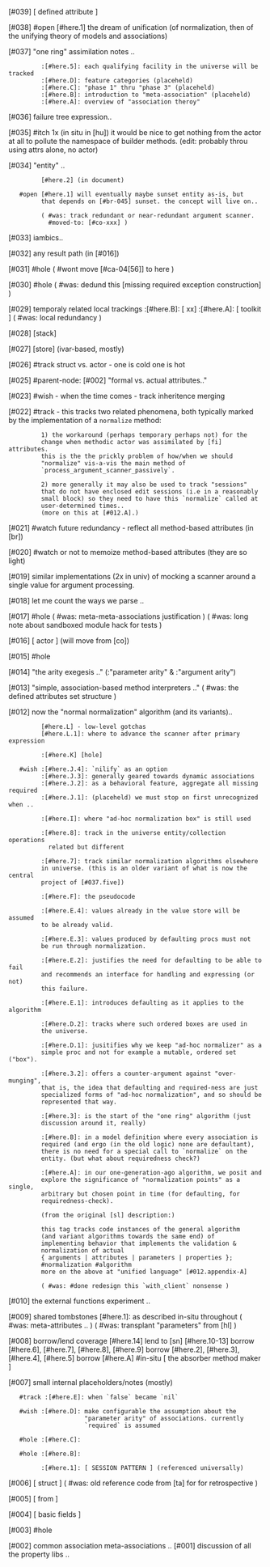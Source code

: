 [#039]       [ defined attribute ]

[#038]
       #open [#here.1] the dream of unification (of normalization, then of
             the unifying theory of models and associations)

[#037]       "one ring" assimilation notes ..

             :[#here.5]: each qualifying facility in the universe will be tracked
             :[#here.D]: feature categories (placeheld)
             :[#here.C]: "phase 1" thru "phase 3" (placeheld)
             :[#here.B]: introduction to "meta-association" (placeheld)
             :[#here.A]: overview of "association theroy"

[#036]       failure tree expression..

[#035] #itch 1x (in situ in [hu]) it would be nice to get nothing from
             the actor at all to pollute the namespace of builder
             methods. (edit: probably throu using attrs alone, no actor)


[#034]       "entity" ..

             [#here.2] (in document)

       #open [#here.1] will eventually maybe sunset entity as-is, but
             that depends on [#br-045] sunset. the concept will live on..

             ( #was: track redundant or near-redundant argument scanner.
               #moved-to: [#co-xxx] )

[#033]       iambics..

[#032]       any result path (in [#016])

[#031] #hole
             ( #wont move [#ca-04[56]] to here )

[#030] #hole
             ( #was: dedund this [missing required exception construction] )

[#029]       temporaly related local trackings
             :[#here.B]:  [ xx]
             :[#here.A]:  [ toolkit ]
             ( #was: local redundancy )

[#028]       [stack]


[#027]       [store]  (ivar-based, mostly)

[#026] #track struct vs. actor - one is cold one is hot

[#025]       #parent-node: [#002] "formal vs. actual attributes.."

[#023]       #wish - when the time comes - track inheritence merging

[#022]       #track - this tracks two related phenomena, both typically
             marked by the implementation of a `normalize` method:

             1) the workaround (perhaps temporary perhaps not) for the
             change when methodic actor was assimilated by [fi] attributes.
             this is the the prickly problem of how/when we should
             "normalize" vis-a-vis the main method of
             `process_argument_scanner_passively`.

             2) more generally it may also be used to track "sessions"
             that do not have enclosed edit sessions (i.e in a reasonably
             small block) so they need to have this `normalize` called at
             user-determined times..
             (more on this at [#012.A].)

[#021] #watch future redundancy - reflect all method-based attributes (in [br])

[#020]       #watch or not to memoize method-based attributes (they are so light)

[#019]       similar implementations (2x in univ) of mocking a scanner
             around a single value for argument processing.

[#018]       let me count the ways we parse ..

[#017] #hole
             ( #was: meta-meta-associations justification )
             ( #was: long note about sandboxed module hack for tests )

[#016]       [ actor ]  (will move from [co])

[#015] #hole

[#014]       "the arity exegesis .." (:"parameter arity" & :"argument arity")

[#013]       "simple, association-based method interpreters .."
             ( #was: the defined attributes set structure )

[#012]       now the "normal normalization" algorithm (and its variants)..

             [#here.L] - low-level gotchas
             [#here.L.1]: where to advance the scanner after primary expression

             :[#here.K] [hole]

       #wish :[#here.J.4]: `nilify` as an option
             :[#here.J.3]: generally geared towards dynamic associations
             :[#here.J.2]: as a behavioral feature, aggregate all missing required
             :[#here.J.1]: (placeheld) we must stop on first unrecognized when ..

             :[#here.I]: where "ad-hoc normalization box" is still used

             :[#here.8]: track in the universe entity/collection operations
               related but different

             :[#here.7]: track similar normalization algorithms elsewhere
             in universe. (this is an older variant of what is now the central
             project of [#037.five])

             :[#here.F]: the pseudocode

             :[#here.E.4]: values already in the value store will be assumed
             to be already valid.

             :[#here.E.3]: values produced by defaulting procs must not
             be run through normalization.

             :[#here.E.2]: justifies the need for defaulting to be able to fail
             and recommends an interface for handling and expressing (or not)
             this failure.

             :[#here.E.1]: introduces defaulting as it applies to the algorithm

             :[#here.D.2]: tracks where such ordered boxes are used in
             the universe.

             :[#here.D.1]: jusitifies why we keep "ad-hoc normalizer" as a
             simple proc and not for example a mutable, ordered set ("box").

             :[#here.3.2]: offers a counter-argument against "over-munging",
             that is, the idea that defaulting and required-ness are just
             specialized forms of "ad-hoc normalization", and so should be
             represented that way.

             :[#here.3]: is the start of the "one ring" algorithm (just
             discussion around it, really)

             :[#here.B]: in a model definition where every association is
             required (and ergo (in the old logic) none are defaultant),
             there is no need for a special call to `normalize` on the
             entity. (but what about requiredness check?)

             :[#here.A]: in our one-generation-ago algorithm, we posit and
             explore the significance of "normalization points" as a single,
             arbitrary but chosen point in time (for defaulting, for
             requiredness-check).

             (from the original [sl] description:)

             this tag tracks code instances of the general algorithm
             (and variant algorithms towards the same end) of
             implementing behavior that implements the validation &
             normalization of actual
             { arguments | attributes | parameters | properties };
             #normalization #algorithm
             more on the above at "unified language" [#012.appendix-A]

             ( #was: #done redesign this `with_client` nonsense )

[#010]       the external functions experiment ..

[#009]       shared tombstones
             [#here.1]: as described in-situ throughout
             ( #was: meta-attributes .. )
             ( #was: transplant "parameters" from [hl] )

[#008]       borrow/lend coverage
             [#here.14] lend to [sn]
             [#here.10-13] borrow
             [#here.6], [#here.7], [#here.8], [#here.9] borrow
             [#here.2], [#here.3], [#here.4], [#here.5] borrow
             [#here.A] #in-situ [ the absorber method maker ]

[#007]       small internal placeholders/notes (mostly)

       #track :[#here.E]: when `false` became `nil`

       #wish :[#here.D]: make configurable the assumption about the
                         "parameter arity" of associations. currently
                         `required` is assumed

       #hole :[#here.C]:

       #hole :[#here.B]:

             :[#here.1]: [ SESSION PATTERN ] (referenced universally)

[#006]       [ struct ]
             ( #was: old reference code from [ta] for for retrospective )

[#005]       [ from ]

[#004]       [ basic fields ]

[#003] #hole

[#002]       common association meta-associations ..
[#001]       discussion of all the property libs ..

